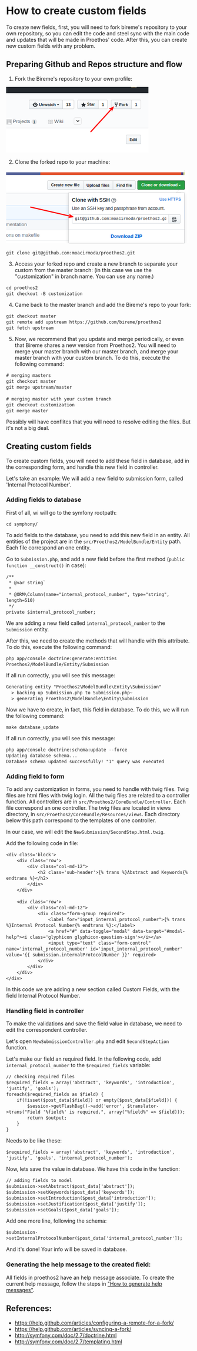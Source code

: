 How to create custom fields
==============================

To create new fields, first, you will need to fork bireme's repository to your own repository, so you can edit the code
and steel sync with the main code and updates that will be made in Proethos' code. After this, you can create new custom
fields with any problem.

Preparing Github and Repos structure and flow
---------------------------------------------

1. Fork the Bireme's repository to your own profile:

![Fork the Bireme's repository to your own profile](../img/how-to-create-custom-fields-1.png)

2. Clone the forked repo to your machine:

![Clone the forked repo to your machine](../img/how-to-create-custom-fields-2.png)
```
git clone git@github.com:moacirmoda/proethos2.git
```

3. Access your forked repo and create a new branch to separate your custom from the master branch: (in this case we use
the "customization" in branch name. You can use any name.)
```
cd proethos2
git checkout -B customization
```

4. Came back to the master branch and add the Bireme's repo to your fork:
```
git checkout master
git remote add upstream https://github.com/bireme/proethos2
git fetch upstream
```

5. Now, we recommend that you update and merge periodically, or even that Bireme shares a new version from Proethos2.
You will need to merge your master branch with our master branch, and merge your master branch with your custom branch.
To do this, execute the following command:
```
# merging masters
git checkout master
git merge upstream/master

# merging master with your custom branch
git checkout customization
git merge master
```
Possibly will have conflitcs that you will need to resolve editing the files. But it's not a big deal.

Creating custom fields
----------------------

To create custom fields, you will need to add these field in database, add in the corresponding form, and handle this
new field in controller.

Let's take an example: We will add a new field to submission form, called 'Internal Protocol Number'.

### Adding fields to database
First of all, wi will go to the symfony rootpath:
```
cd symphony/
```

To add fields to the database, you need to add this new field in an entity. All entities of the project are in the
`src/Proethos2/ModelBundle/Entity` path. Each file correspond an one entity.

Go to `Submission.php`, and add a new field before the first method (`public function __construct()` in case):

```
/**
 * @var string`
 *
 * @ORM\Column(name="internal_protocol_number", type="string", length=510)
 */
private $internal_protocol_number;
```

We are adding a new field called `internal_protocol_number` to the `Submission` entity.

After this, we need to create the methods that will handle with this attribute. To do this, execute the following
command:
```
php app/console doctrine:generate:entities Proethos2/ModelBundle/Entity/Submission
```

If all run correctly, you will see this message:

```
Generating entity "Proethos2\ModelBundle\Entity\Submission"
  > backing up Submission.php to Submission.php~
  > generating Proethos2\ModelBundle\Entity\Submission
```

Now we have to create, in fact, this field in database. To do this, we will run the following command:
```
make database_update
```

If all run correctly, you will see this message:
```
php app/console doctrine:schema:update --force
Updating database schema...
Database schema updated successfully! "1" query was executed
```


### Adding field to form

To add any customization in forms, you need to handle with twig files. Twig files are html files with twig login.
All the twig files are related to a controller function. All controllers are in `src/Proethos2/CoreBundle/Controller`.
Each file correspond an one controller. The twig files are located in views directory, in
`src/Proethos2/CoreBundle/Resources/views`. Each directory below this path correspond to the templates of one controller.

In our case, we will edit the `NewSubmission/SecondStep.html.twig`.

Add the following code in file:
```
<div class='block'>
    <div class='row'>
        <div class="col-md-12">
            <h2 class='sub-header'>{% trans %}Abstract and Keywords{% endtrans %}</h2>
        </div>
    </div>

    <div class='row'>
        <div class="col-md-12">
            <div class="form-group required">
                <label for="input_internal_protocol_number">{% trans %}Internal Protocol Number{% endtrans %}:</label>
                <a href="#" data-toggle="modal" data-target="#modal-help"><i class='glyphicon glyphicon-question-sign'></i></a>
                <input type="text" class="form-control" name='internal_protocol_number' id='input_internal_protocol_number' value='{{ submission.internalProtocolNumber }}' required>
            </div>
        </div>
    </div>
</div>
```

In this code we are adding a new section called Custom Fields, with the field Internal Protocol Number.

### Handling field in controller

To make the validations and save the field value in database, we need to edit the correspondent controller.

Let's open `NewSubmissionController.php` and edit `SecondStepAction` function.

Let's make our field an required field. In the following code, add `internal_protocol_number` to the `$required_fields`
variable:
```
// checking required files
$required_fields = array('abstract', 'keywords', 'introduction', 'justify', 'goals');
foreach($required_fields as $field) {
    if(!isset($post_data[$field]) or empty($post_data[$field])) {
        $session->getFlashBag()->add('error', $translator->trans("Field '%field%' is required.", array("%field%" => $field)));
        return $output;
    }
}
```

Needs to be like these:
```
$required_fields = array('abstract', 'keywords', 'introduction', 'justify', 'goals', 'internal_protocol_number');
```

Now, lets save the value in database. We have this code in the function:
```
// adding fields to model
$submission->setAbstract($post_data['abstract']);
$submission->setKeywords($post_data['keywords']);
$submission->setIntroduction($post_data['introduction']);
$submission->setJustification($post_data['justify']);
$submission->setGoals($post_data['goals']);
```

Add one more line, following the schema:
```
$submission->setInternalProtocolNumber($post_data['internal_protocol_number']);
```

And it's done! Your info will be saved in database.

### Generating the help message to the created field:

All fields in proethos2 have an help message associate. To create the current help message, follow the steps in
["How to generate help messages"](how-to-generate-help-messages-in-database-to-my-new-development.md).

References:
-----------

- https://help.github.com/articles/configuring-a-remote-for-a-fork/
- https://help.github.com/articles/syncing-a-fork/
- http://symfony.com/doc/2.7/doctrine.html
- http://symfony.com/doc/2.7/templating.html
